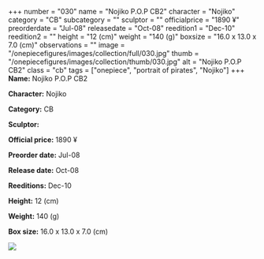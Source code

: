 +++
number = "030"
name = "Nojiko P.O.P CB2"
character = "Nojiko"
category = "CB"
subcategory = ""
sculptor = ""
officialprice = "1890 ¥"
preorderdate = "Jul-08"
releasedate = "Oct-08"
reedition1 = "Dec-10"
reedition2 = ""
height = "12 (cm)"
weight = "140 (g)"
boxsize = "16.0 x 13.0 x 7.0 (cm)"
observations = ""
image = "/onepiecefigures/images/collection/full/030.jpg"
thumb = "/onepiecefigures/images/collection/thumb/030.jpg"
alt = "Nojiko P.O.P CB2"
class = "cb"
tags = ["onepiece", "portrait of pirates",  "Nojiko"]
+++
**Name:** Nojiko P.O.P CB2

**Character:** Nojiko

**Category:** CB 

**Sculptor:** 

**Official price:** 1890 ¥

**Preorder date:** Jul-08

**Release date:** Oct-08

**Reeditions:** Dec-10

**Height:** 12 (cm)

**Weight:** 140 (g)

**Box size:** 16.0 x 13.0 x 7.0 (cm)

<img src="/onepiecefigures/images/collection/thumb/030.jpg">
